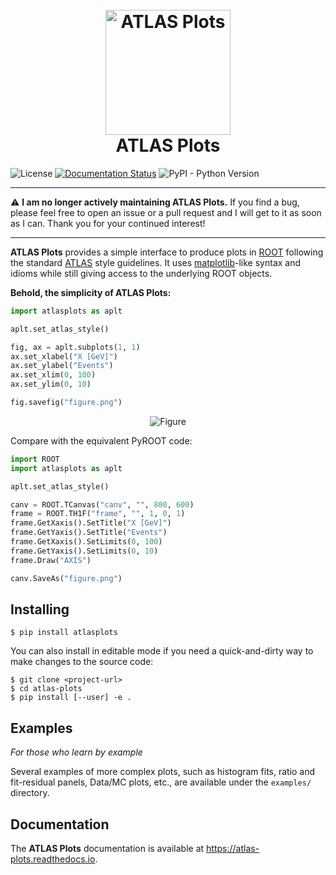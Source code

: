 <h1 align="center">
  <br>
  <a href="https://atlas.cern/"><img src="https://raw.githubusercontent.com/joeycarter/atlas-plots/master/img/logo.png" alt="ATLAS Plots" width="200"></a>
  <br>
  ATLAS Plots
  <br>
</h1>

![License](https://img.shields.io/github/license/joeycarter/atlas-plots)
[![Documentation Status](https://readthedocs.org/projects/atlas-plots/badge/?version=latest)](https://atlas-plots.readthedocs.io/en/latest/?badge=latest)
![PyPI - Python Version](https://img.shields.io/pypi/pyversions/atlasplots)

---

:warning: **I am no longer actively maintaining ATLAS Plots.** If you find a bug, please feel free to open an issue or a pull request and I will get to it as soon as I can. Thank you for your continued interest!

---

**ATLAS Plots** provides a simple interface to produce plots in [ROOT](https://root.cern/) following the standard [ATLAS](https://atlas.cern/) style guidelines. It uses [matplotlib](https://matplotlib.org/)-like syntax and idioms while still giving access to the underlying ROOT objects.

**Behold, the simplicity of ATLAS Plots:**

```python
import atlasplots as aplt

aplt.set_atlas_style()

fig, ax = aplt.subplots(1, 1)
ax.set_xlabel("X [GeV]")
ax.set_ylabel("Events")
ax.set_xlim(0, 100)
ax.set_ylim(0, 10)

fig.savefig("figure.png")
```

<p align="center">
  <img src="https://raw.githubusercontent.com/joeycarter/atlas-plots/master/img/figure.png" alt="Figure"/>
</p>

Compare with the equivalent PyROOT code:

```python
import ROOT
import atlasplots as aplt

aplt.set_atlas_style()

canv = ROOT.TCanvas("canv", "", 800, 600)
frame = ROOT.TH1F("frame", "", 1, 0, 1)
frame.GetXaxis().SetTitle("X [GeV]")
frame.GetYaxis().SetTitle("Events")
frame.GetXaxis().SetLimits(0, 100)
frame.GetYaxis().SetLimits(0, 10)
frame.Draw("AXIS")

canv.SaveAs("figure.png")
```

## Installing

```console
$ pip install atlasplots
```

You can also install in editable mode if you need a quick-and-dirty way to make changes to the source code:

```console
$ git clone <project-url>
$ cd atlas-plots
$ pip install [--user] -e .
```

## Examples

*For those who learn by example*

Several examples of more complex plots, such as histogram fits, ratio and fit-residual panels, Data/MC plots, etc., are available under the `examples/` directory.

## Documentation

The **ATLAS Plots** documentation is available at https://atlas-plots.readthedocs.io.
